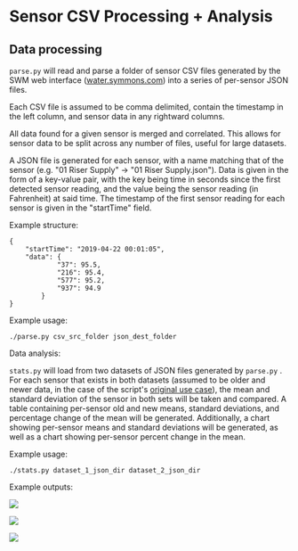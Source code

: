 # Sensor CSV Processing + Analysis

## Data processing

`parse.py` will read and parse a folder of sensor CSV files generated by the SWM web interface ([water.symmons.com](http://water.symmons.com)) into a series of per-sensor JSON files.

Each CSV file is assumed to be comma delimited, contain the timestamp in the left column, and sensor data in any rightward columns.

All data found for a given sensor is merged and correlated. This allows for sensor data to be split across any number of files, useful for large datasets. 

A JSON file is generated for each sensor, with a name matching that of the sensor (e.g. "01 Riser Supply" → "01 Riser Supply.json"). Data is given in the form of a key-value pair, with the key being time in seconds since the first detected sensor reading, and the value being the sensor reading (in Fahrenheit) at said time. The timestamp of the first sensor reading for each sensor is given in the "startTime" field.

Example structure:

    {
    	"startTime": "2019-04-22 00:01:05",
    	"data": {
    			"37": 95.5,
    			"216": 95.4,
    			"577": 95.2,
    			"937": 94.9
    		}
    }
    		

Example usage:

`./parse.py csv_src_folder json_dest_folder`

Data analysis:

`stats.py` will load from two datasets of JSON files generated by `parse.py` . For each sensor that exists in both datasets (assumed to be older and newer data, in the case of the script's [original use case](https://www.notion.so/symmons/Dev-Prod-Temp-Delta-5847f48e4fd24cb984619f772996ae23)), the mean and standard deviation of the sensor in both sets will be taken and compared. A table containing per-sensor old and new means, standard deviations, and percentage change of the mean will be generated. Additionally, a chart showing per-sensor means and standard deviations will be generated, as well as a chart showing per-sensor percent change in the mean. 

Example usage:

`./stats.py dataset_1_json_dir dataset_2_json_dir`


Example outputs:

![](https://i.imgur.com/qM5kyn6.png)

![](https://i.imgur.com/NctZ7qk.png)

![](https://i.imgur.com/n5c6Ztj.png)

